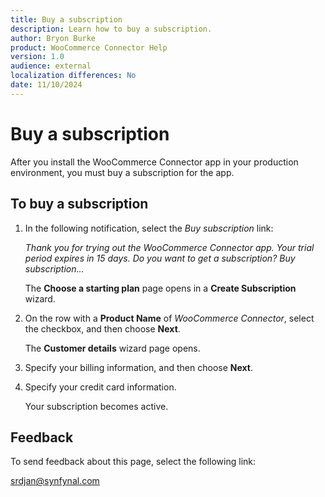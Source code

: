 ```yaml
---
title: Buy a subscription
description: Learn how to buy a subscription.
author: Bryon Burke
product: WooCommerce Connector Help
version: 1.0
audience: external
localization differences: No
date: 11/10/2024
---
```


<!-- markdownlint-disable MD006 MD007 MD009 MD024 MD025 MD033 -->
<!--// cspell:ignore  markdownlint allowfullscreen keyframes -->

# Buy a subscription

After you install the WooCommerce Connector app in your production environment, you must buy a subscription for the app.

## To buy a subscription

1. In the following notification, select the <i>Buy subscription</i> link:

   <i>Thank you for trying out the WooCommerce Connector app. Your trial period expires in 15 days. Do you want to get a subscription? Buy subscription...</i>

   The <b>Choose a starting plan</b> page opens in a <b>Create Subscription</b> wizard.

1. On the row with a <b>Product Name</b> of <i>WooCommerce Connector</i>, select the checkbox, and then choose <b>Next</b>.

   The <b>Customer details</b> wizard page opens.

1. Specify your billing information, and then choose <b>Next</b>.

1. Specify your credit card information.

   Your subscription becomes active.

## Feedback

To send feedback about this page, select the following link:

[srdjan@synfynal.com](mailto:srdjan@synfynal.com?subject=Documentation%20Feedback%20Product%20Docs:%20buy-subscription)
